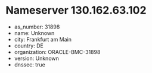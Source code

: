 # Nameserver 130.162.63.102

* as_number: 31898
* name: Unknown
* city: Frankfurt am Main
* country: DE
* organization: ORACLE-BMC-31898
* version: Unknown
* dnssec: true
